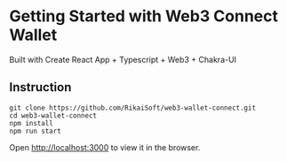 # Getting Started with Web3 Connect Wallet

Built with Create React App + Typescript + Web3 + Chakra-UI

## Instruction

```
git clone https://github.com/RikaiSoft/web3-wallet-connect.git
cd web3-wallet-connect
npm install
npm run start
```
Open [http://localhost:3000](http://localhost:3000) to view it in the browser.
